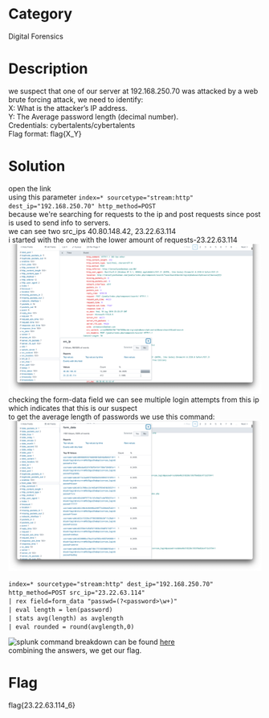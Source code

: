 # Category
Digital Forensics
# Description
we suspect that one of our server at 192.168.250.70  was attacked by a web brute forcing attack, we need to identify:</br>
X:  What is the attacker’s IP address.</br>
Y: The Average password length (decimal number).</br>
Credentials: cybertalents/cybertalents</br>
Flag format: flag{X_Y}</br>
# Solution 
open the link</br>
using this parameter ```index=* sourcetype="stream:http" dest_ip="192.168.250.70" http_method=POST```</br>
because we're searching for requests to the ip and post requests since post is used to send info to servers.</br>
we can see two src_ips 40.80.148.42, 23.22.63.114</br>
i started with the one with the lower amount of requests-23.22.63.114</br>
![splunk](./img1.png)</br>
checking the form-data field we can see multiple login attempts from this ip which indicates that this is our suspect</br> 
to get the average length of passwords we use this command:</br>
![splunk](./img2.png)</br>

```index=* sourcetype="stream:http" dest_ip="192.168.250.70" http_method=POST src_ip="23.22.63.114"```</br>
```| rex field=form_data "passwd=(?<password>\w+)"```</br>
```| eval length = len(password)```</br>
```| stats avg(length) as avglength```</br>
```| eval rounded = round(avglength,0)```</br>

![splunk](./img3.png)
command breakdown can be found [here](https://medium.com/@huglertomgaw/cyberdefenders-boss-of-the-soc-v1-d38f78cef3ba)</br>
combining the answers, we get our flag.
# Flag
flag{23.22.63.114_6}
